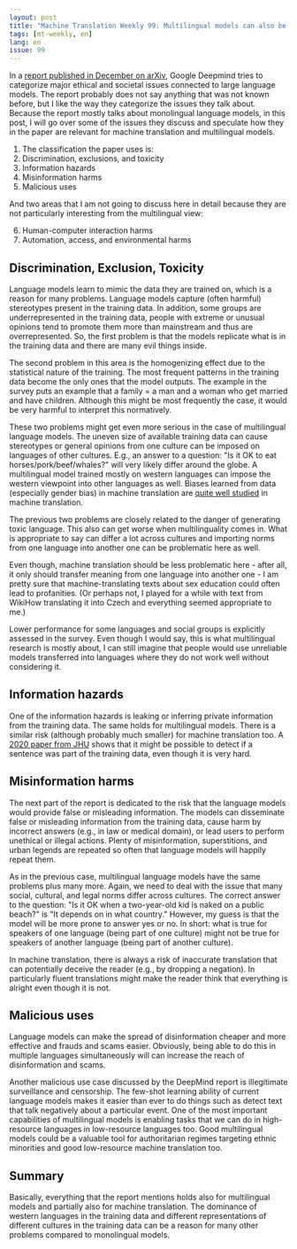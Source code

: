 ```yaml
---
layout: post
title: "Machine Translation Weekly 99: Multilingual models can also be evil"
tags: [mt-weekly, en]
lang: en
issue: 99
---
```


In a [report published in December on arXiv](https://arxiv.org/abs/2112.04359),
Google Deepmind tries to categorize major ethical and societal issues connected
to large language models. The report probably does not say anything that was
not known before, but I like the way they categorize the issues they talk
about. Because the report mostly talks about monolingual language models, in
this post, I will go over some of the issues they discuss and speculate how
they in the paper are relevant for machine translation and multilingual models.

1. The classification the paper uses is:
2. Discrimination, exclusions, and toxicity
3. Information hazards
4. Misinformation harms
5. Malicious uses

  And two areas that I am not going to discuss here in detail because they
  are not particularly interesting from the multilingual view:

6. Human-computer interaction harms
7. Automation, access, and environmental harms

## Discrimination, Exclusion, Toxicity

Language models learn to mimic the data they are trained on, which is a reason
for many problems. Language models capture (often harmful) stereotypes present
in the training data. In addition, some groups are underrepresented in the
training data, people with extreme or unusual opinions tend to promote them
more than mainstream and thus are overrepresented. So, the first problem is
that the models replicate what is in the training data and there are many
evil things inside.

The second problem in this area is the homogenizing effect due to the
statistical nature of the training. The most frequent patterns in the training
data become the only ones that the model outputs. The example in the survey
puts an example that a family = a man and a woman who get married and have
children. Although this might be most frequently the case, it would be very
harmful to interpret this normatively.

These two problems might get even more serious in the case of multilingual
language models. The uneven size of available training data can cause
stereotypes or general opinions from one culture can be imposed on languages of
other cultures. E.g., an answer to a question: "Is it OK to eat
horses/pork/beef/whales?" will very likely differ around the globe. A
multilingual model trained mostly on western languages can impose the western
viewpoint into other languages as well. Biases learned from data (especially
gender bias) in machine translation are [quite well
studied](https://direct.mit.edu/tacl/article/doi/10.1162/tacl_a_00401/106991/Gender-Bias-in-Machine-Translation)
in machine translation.

The previous two problems are closely related to the danger of generating toxic
language. This also can get worse when multilinguality comes in. What is
appropriate to say can differ a lot across cultures and importing norms from
one language into another one can be problematic here as well.

Even though, machine translation should be less problematic here - after all,
it only should transfer meaning from one language into another one - I am
pretty sure that machine-translating texts about sex education could often lead
to profanities. (Or perhaps not, I played for a while with text from WikiHow
translating it into Czech and everything seemed appropriate to me.)

Lower performance for some languages and social groups is explicitly assessed
in the survey. Even though I would say, this is what multilingual research is
mostly about, I can still imagine that people would use unreliable models
transferred into languages where they do not work well without considering it.

## Information hazards

One of the information hazards is leaking or inferring private information from
the training data. The same holds for multilingual models. There is a similar
risk (although probably much smaller) for machine translation too. A [2020
paper from JHU](https://aclanthology.org/2020.tacl-1.4/) shows that it might be
possible to detect if a sentence was part of the training data, even though it
is very hard.

## Misinformation harms

The next part of the report is dedicated to the risk that the language models
would provide false or misleading information. The models can disseminate false
or misleading information from the training data, cause harm by incorrect
answers (e.g., in law or medical domain), or lead users to perform unethical or
illegal actions. Plenty of misinformation, superstitions, and urban legends are
repeated so often that language models will happily repeat them.

As in the previous case, multilingual language models have the same problems
plus many more. Again, we need to deal with the issue that many social,
cultural, and legal norms differ across cultures. The correct answer to the
question: "Is it OK when a two-year-old kid is naked on a public beach?" is "It
depends on in what country." However, my guess is that the model will be more
prone to answer yes or no. In short: what is true for speakers of one language
(being part of one culture) might not be true for speakers of another language
(being part of another culture).

In machine translation, there is always a risk of inaccurate translation that
can potentially deceive the reader (e.g., by dropping a negation). In
particularly fluent translations might make the reader think that everything is
alright even though it is not.

## Malicious uses

Language models can make the spread of disinformation cheaper and more
effective and frauds and scams easier. Obviously, being able to do this in
multiple languages simultaneously will can increase the reach of disinformation
and scams.

Another malicious use case discussed by the DeepMind report is illegitimate
surveillance and censorship. The few-shot learning ability of current language
models makes it easier than ever to do things such as detect text that talk
negatively about a particular event. One of the most important capabilities of
multilingual models is enabling tasks that we can do in high-resource languages
in low-resource languages too. Good multilingual models could be a valuable
tool for authoritarian regimes targeting ethnic minorities and good
low-resource machine translation too.

## Summary

Basically, everything that the report mentions holds also for multilingual
models and partially also for machine translation. The dominance of western
languages in the training data and different representations of different
cultures in the training data can be a reason for many other problems compared
to monolingual models.
